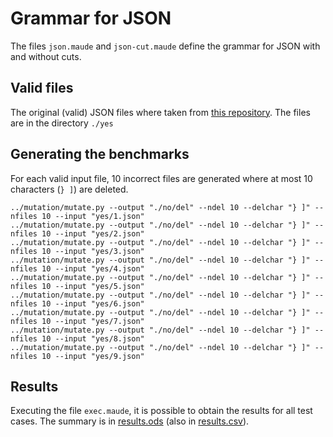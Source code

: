 # Grammar for JSON

The files `json.maude` and  `json-cut.maude` define the grammar for JSON with
and without cuts. 


## Valid files
The original (valid) JSON files where taken from [this
repository](https://github.com/RichardHightower/json-parsers-benchmark).  The
files are in the directory `./yes`


## Generating the benchmarks
For each valid input file, 10 incorrect files are generated where at most 10
characters (`} ]`) are deleted. 


```
../mutation/mutate.py --output "./no/del" --ndel 10 --delchar "} ]" --nfiles 10 --input "yes/1.json"
../mutation/mutate.py --output "./no/del" --ndel 10 --delchar "} ]" --nfiles 10 --input "yes/2.json"
../mutation/mutate.py --output "./no/del" --ndel 10 --delchar "} ]" --nfiles 10 --input "yes/3.json"
../mutation/mutate.py --output "./no/del" --ndel 10 --delchar "} ]" --nfiles 10 --input "yes/4.json"
../mutation/mutate.py --output "./no/del" --ndel 10 --delchar "} ]" --nfiles 10 --input "yes/5.json"
../mutation/mutate.py --output "./no/del" --ndel 10 --delchar "} ]" --nfiles 10 --input "yes/6.json"
../mutation/mutate.py --output "./no/del" --ndel 10 --delchar "} ]" --nfiles 10 --input "yes/7.json"
../mutation/mutate.py --output "./no/del" --ndel 10 --delchar "} ]" --nfiles 10 --input "yes/8.json"
../mutation/mutate.py --output "./no/del" --ndel 10 --delchar "} ]" --nfiles 10 --input "yes/9.json"

```
## Results
Executing the file `exec.maude`, it is possible to obtain the results for all
test cases. The summary is in [results.ods](results.ods) (also in [results.csv](results.csv)).  

